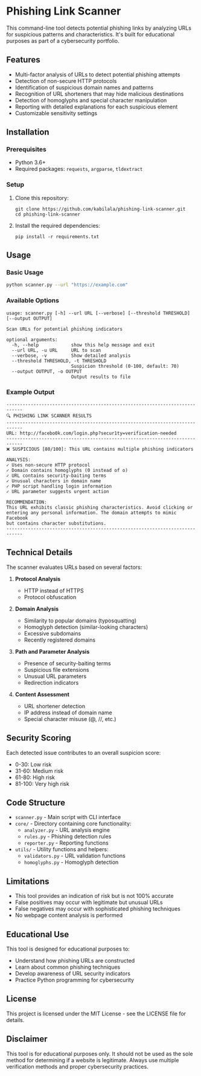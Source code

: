 # Phishing Link Scanner

This command-line tool detects potential phishing links by analyzing URLs for suspicious patterns and characteristics. It's built for educational purposes as part of a cybersecurity portfolio.

## Features

- Multi-factor analysis of URLs to detect potential phishing attempts
- Detection of non-secure HTTP protocols
- Identification of suspicious domain names and patterns
- Recognition of URL shorteners that may hide malicious destinations
- Detection of homoglyphs and special character manipulation
- Reporting with detailed explanations for each suspicious element
- Customizable sensitivity settings

## Installation

### Prerequisites

- Python 3.6+
- Required packages: `requests`, `argparse`, `tldextract`

### Setup

1. Clone this repository:
   ```
   git clone https://github.com/kabilala/phishing-link-scanner.git
   cd phishing-link-scanner
   ```

2. Install the required dependencies:
   ```
   pip install -r requirements.txt
   ```

## Usage

### Basic Usage

```bash
python scanner.py --url "https://example.com"
```

### Available Options

```
usage: scanner.py [-h] --url URL [--verbose] [--threshold THRESHOLD] [--output OUTPUT]

Scan URLs for potential phishing indicators

optional arguments:
  -h, --help            show this help message and exit
  --url URL, -u URL     URL to scan
  --verbose, -v         Show detailed analysis
  --threshold THRESHOLD, -t THRESHOLD
                        Suspicion threshold (0-100, default: 70)
  --output OUTPUT, -o OUTPUT
                        Output results to file
```

### Example Output

```
----------------------------------------------------------------------------
🔍 PHISHING LINK SCANNER RESULTS
----------------------------------------------------------------------------
URL: http://facebo0k.com/login.php?secur1ty=verification-needed
----------------------------------------------------------------------------
❌ SUSPICIOUS [80/100]: This URL contains multiple phishing indicators

ANALYSIS:
✓ Uses non-secure HTTP protocol
✓ Domain contains homoglyphs (0 instead of o)
✓ URL contains security-baiting terms
✓ Unusual characters in domain name
✓ PHP script handling login information
✓ URL parameter suggests urgent action

RECOMMENDATION:
This URL exhibits classic phishing characteristics. Avoid clicking or 
entering any personal information. The domain attempts to mimic Facebook
but contains character substitutions.
----------------------------------------------------------------------------
```

## Technical Details

The scanner evaluates URLs based on several factors:

1. **Protocol Analysis**
   - HTTP instead of HTTPS
   - Protocol obfuscation

2. **Domain Analysis**
   - Similarity to popular domains (typosquatting)
   - Homoglyph detection (similar-looking characters)
   - Excessive subdomains
   - Recently registered domains

3. **Path and Parameter Analysis**
   - Presence of security-baiting terms
   - Suspicious file extensions
   - Unusual URL parameters
   - Redirection indicators

4. **Content Assessment**
   - URL shortener detection
   - IP address instead of domain name
   - Special character misuse (@, //, etc.)

## Security Scoring

Each detected issue contributes to an overall suspicion score:

- 0-30: Low risk
- 31-60: Medium risk
- 61-80: High risk
- 81-100: Very high risk

## Code Structure

- `scanner.py` - Main script with CLI interface
- `core/` - Directory containing core functionality:
  - `analyzer.py` - URL analysis engine
  - `rules.py` - Phishing detection rules
  - `reporter.py` - Reporting functions
- `utils/` - Utility functions and helpers:
  - `validators.py` - URL validation functions
  - `homoglyphs.py` - Homoglyph detection

## Limitations

- This tool provides an indication of risk but is not 100% accurate
- False positives may occur with legitimate but unusual URLs
- False negatives may occur with sophisticated phishing techniques
- No webpage content analysis is performed

## Educational Use

This tool is designed for educational purposes to:

- Understand how phishing URLs are constructed
- Learn about common phishing techniques
- Develop awareness of URL security indicators
- Practice Python programming for cybersecurity

## License

This project is licensed under the MIT License - see the LICENSE file for details.

## Disclaimer

This tool is for educational purposes only. It should not be used as the sole method for determining if a website is legitimate. Always use multiple verification methods and proper cybersecurity practices.
